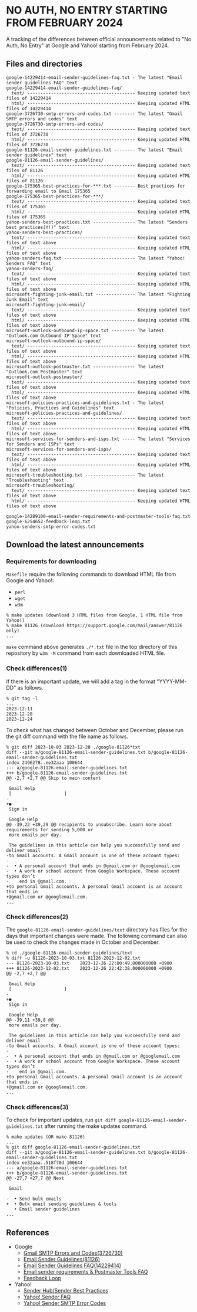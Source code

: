 NO AUTH, NO ENTRY STARTING FROM FEBRUARY 2024
===================================================================================================
A tracking of the differences between official announcements related to "No Auth, No Entry" at 
Google and Yahoo! starting from February 2024.

Files and directories
---------------------------------------------------------------------------------------------------
```
google-14229414-email-sender-guidelines-faq.txt - The latest "Email sender guidelines FAQ" text
google-14229414-email-sender-guidelines-faq/
  text/ ----------------------------------------- Keeping updated text files of 14229414
  html/ ----------------------------------------- Keeping updated HTML files of 14229414
google-3726730-smtp-errors-and-codes.txt -------- The latest "Gmail SMTP errors and codes" text
google-3726730-smtp-errors-and-codes/
  text/ ----------------------------------------- Keeping updated text files of 3726730
  html/ ----------------------------------------- Keeping updated HTML files of 3726730
google-81126-email-sender-guidelines.txt -------- The latest "Email sender guidelines" text
google-81126-email-sender-guidelines/
  text/ ----------------------------------------- Keeping updated text files of 81126
  html/ ----------------------------------------- Keeping updated HTML files of 81126
google-175365-best-practices-for-***.txt -------- Best practices for forwarding email to Gmail 175365
google-175365-best-practices-for-***/
  text/ ----------------------------------------- Keeping updated text files of 175365
  html/ ----------------------------------------- Keeping updated HTML files of 175365
yahoo-senders-best-practices.txt ---------------- The latest "Senders best practices(Y!)" text
yahoo-senders-best-practices/
  text/ ----------------------------------------- Keeping updated text files of text above
  html/ ----------------------------------------- Keeping updated HTML files of text above
yahoo-senders-faq.txt --------------------------- The latest "Yahoo! Senders FAQ" text
yahoo-senders-faq/
  text/ ----------------------------------------- Keeping updated text files of text above
  html/ ----------------------------------------- Keeping updated HTML files of text above
microsoft-fighting-junk-email.txt --------------- The latest "Fighting Junk Email" text
microsoft-fighting-junk-email/
  text/ ----------------------------------------- Keeping updated text files of text above
  html/ ----------------------------------------- Keeping updated HTML files of text above
microsoft-outlook-outbound-ip-space.txt --------- The latest "Outlook.com Outbound IP Space" text
microsoft-outlook-outbound-ip-space/
  text/ ----------------------------------------- Keeping updated text files of text above
  html/ ----------------------------------------- Keeping updated HTML files of text above
microsoft-outlook-postmaster.txt ---------------- The latest "Outlook.com Postmaster" text
microsoft-outlook-postmaster/
  text/ ----------------------------------------- Keeping updated text files of text above
  html/ ----------------------------------------- Keeping updated HTML files of text above
microsoft-policies-practices-and-guidelines.txt - The latest "Policies, Practices and Guidelines" text
microsoft-policies-practices-and-guidelines/
  text/ ----------------------------------------- Keeping updated text files of text above
  html/ ----------------------------------------- Keeping updated HTML files of text above
microsoft-services-for-senders-and-isps.txt ----- The latest "Services for Senders and ISPs" text
microsoft-services-for-senders-and-isps/
  text/ ----------------------------------------- Keeping updated text files of text above
  html/ ----------------------------------------- Keeping updated HTML files of text above
microsoft-troubleshooting.txt ------------------- The latest "Troubleshooting" text
microsoft-troubleshooting/
  text/ ----------------------------------------- Keeping updated text files of text above
  html/ ----------------------------------------- Keeping updated HTML files of text above

google-14289100-email-sender-requirements-and-postmaster-tools-faq.txt
google-6254652-feedback-loop.txt
yahoo-senders-smtp-error-codes.txt
```

Download the latest announcements
---------------------------------------------------------------------------------------------------
### Requirements for downloading
`Makefile` require the following commands to download HTML file from Google and Yahoo!:
- `perl`
- `wget`
- `w3m`

```
% make updates (download 3 HTML files from Google, 1 HTML file from Yahoo!)
% make 81126 (download https://support.google.com/mail/answer/81126 only)
...
```

`make` command above generates `./*.txt` file in the top directory of this repository by `w3m -M`
command from each downloaded HTML file.

### Check differences(1)
If there is an important update, we will add a tag in the format "YYYY-MM-DD" as follows.

```
% git tag -l
...
2023-12-11
2023-12-20
2023-12-24
```

To check what has changed between October and December, please run the git diff command with the
file name as follows.

```
% git diff 2023-10-03 2023-12-20 ./google-81126*txt
diff --git a/google-81126-email-sender-guidelines.txt b/google-81126-email-sender-guidelines.txt
index 2496278..ee32aaa 100644
--- a/google-81126-email-sender-guidelines.txt
+++ b/google-81126-email-sender-guidelines.txt
@@ -2,7 +2,7 @@ Skip to main content

 Gmail Help
 [                    ]
-
+●
 Sign in

 Google Help
@@ -39,22 +39,29 @@ recipients to unsubscribe. Learn more about requirements for sending 5,000 or
 more emails per day.

 The guidelines in this article can help you successfully send and deliver email
-to Gmail accounts. A Gmail account is one of these account types:
-
-  • A personal account that ends in @gmail.com or @googlemail.com
-  • A work or school account from Google Workspace. These account types don’t
-    end in @gmail.com.
+to personal Gmail accounts. A personal Gmail account is an account that ends in
+@gmail.com or @googlemail.com.
...
```

### Check differences(2)
The `google-81126-email-sender-guidelines/text` directory has files for the days that important
changes were made. The following command can also be used to check the changes made in October and
December.

```
% cd ./google-81126-email-sender-guidelines/text
% diff -u 81126-2023-10-03.txt 81126-2023-12-02.txt
--- 81126-2023-10-03.txt	2023-12-26 22:00:49.000000000 +0900
+++ 81126-2023-12-02.txt	2023-12-26 22:42:38.000000000 +0900
@@ -2,7 +2,7 @@

 Gmail Help
 [                    ]
-
+●
 Sign in

 Google Help
@@ -39,11 +39,8 @@
 more emails per day.

 The guidelines in this article can help you successfully send and deliver email
-to Gmail accounts. A Gmail account is one of these account types:
-
-  • A personal account that ends in @gmail.com or @googlemail.com
-  • A work or school account from Google Workspace. These account types don’t
-    end in @gmail.com.
+to personal Gmail accounts. A personal Gmail account is an account that ends in
+@gmail.com or @googlemail.com.
...
```

### Check differences(3)
To check for important updates, run `git diff google-81126-email-sender-guidelines.txt` after
running the make updates command. 

```
% make updates (OR make 81126)
...
% git diff google-81126-email-sender-guidelines.txt
diff --git a/google-81126-email-sender-guidelines.txt b/google-81126-email-sender-guidelines.txt
index ee32aaa..518f70d 100644
--- a/google-81126-email-sender-guidelines.txt
+++ b/google-81126-email-sender-guidelines.txt
@@ -27,7 +27,7 @@ Next

 Gmail

-  • Send bulk emails
+  • Bulk email sending guidelines & tools
   • Email sender guidelines
...
```

References
---------------------------------------------------------------------------------------------------
- Google
    - [Gmail SMTP Errors and Codes(3726730)](https://support.google.com/a/answer/3726730?hl=en)
    - [Email Sender Guidelines(81126)](https://support.google.com/mail/answer/81126?hl=en)
    - [Email Sender Guidelines FAQ(14229414)](https://support.google.com/a/answer/14229414?hl=en)
    - [Email sender requirements & Postmaster Tools FAQ](https://support.google.com/mail/answer/14289100?hl=en)
    - [Feedback Loop](https://support.google.com/mail/answer/6254652?hl=en)
- Yahoo!
    - [Sender Hub/Sender Best Practices](https://senders.yahooinc.com/best-practices/)
    - [Yahoo! Sender FAQ](https://senders.yahooinc.com/faqs/)
    - [Yahoo! Sender SMTP Error Codes](https://senders.yahooinc.com/smtp-error-codes/)

